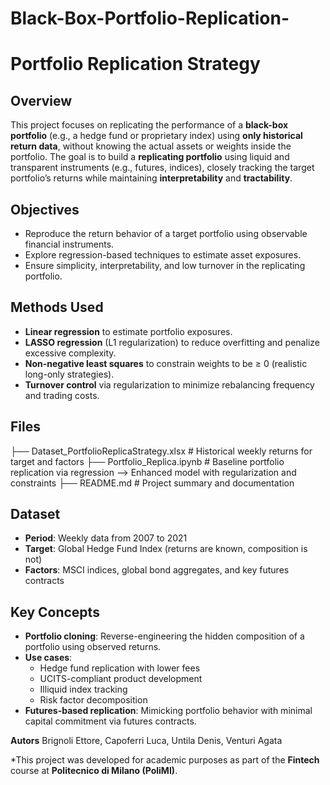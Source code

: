 # Black-Box-Portfolio-Replication-
# Portfolio Replication Strategy

## Overview
This project focuses on replicating the performance of a **black-box portfolio** (e.g., a hedge fund or proprietary index) using **only historical return data**, without knowing the actual assets or weights inside the portfolio. The goal is to build a **replicating portfolio** using liquid and transparent instruments (e.g., futures, indices), closely tracking the target portfolio’s returns while maintaining **interpretability** and **tractability**.

## Objectives

- Reproduce the return behavior of a target portfolio using observable financial instruments.
- Explore regression-based techniques to estimate asset exposures.
- Ensure simplicity, interpretability, and low turnover in the replicating portfolio.

## Methods Used

- **Linear regression** to estimate portfolio exposures.
- **LASSO regression** (L1 regularization) to reduce overfitting and penalize excessive complexity.
- **Non-negative least squares** to constrain weights to be ≥ 0 (realistic long-only strategies).
- **Turnover control** via regularization to minimize rebalancing frequency and trading costs.

## Files
├── Dataset_PortfolioReplicaStrategy.xlsx # Historical weekly returns for target and factors
├── Portfolio_Replica.ipynb # Baseline portfolio replication via regression --> Enhanced model with regularization and constraints
├── README.md # Project summary and documentation

## Dataset

- **Period**: Weekly data from 2007 to 2021
- **Target**: Global Hedge Fund Index (returns are known, composition is not)
- **Factors**: MSCI indices, global bond aggregates, and key futures contracts

## Key Concepts
- **Portfolio cloning**: Reverse-engineering the hidden composition of a portfolio using observed returns.
- **Use cases**:
  - Hedge fund replication with lower fees
  - UCITS-compliant product development
  - Illiquid index tracking
  - Risk factor decomposition
- **Futures-based replication**: Mimicking portfolio behavior with minimal capital commitment via futures contracts.

**Autors**
Brignoli Ettore, Capoferri Luca, Untila Denis, Venturi Agata

*This project was developed for academic purposes as part of the **Fintech** course at **Politecnico di Milano (PoliMI)**.
